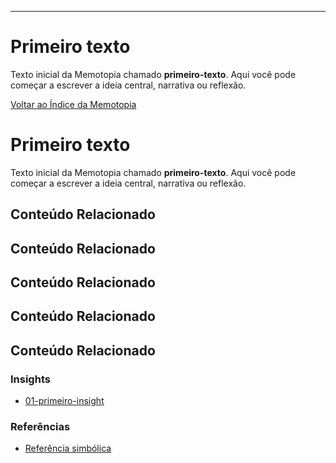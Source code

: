 ---
# Primeiro texto

Texto inicial da Memotopia chamado **primeiro-texto**.
Aqui você pode começar a escrever a ideia central, narrativa ou reflexão.

[Voltar ao Índice da Memotopia](../../INDEX.md)

# Primeiro texto

Texto inicial da Memotopia chamado **primeiro-texto**.
Aqui você pode começar a escrever a ideia central, narrativa ou reflexão.

## Conteúdo Relacionado


## Conteúdo Relacionado


## Conteúdo Relacionado


## Conteúdo Relacionado


## Conteúdo Relacionado

<!-- RELATED_CONTENT_START -->
### Insights
*   [01-primeiro-insight](./insights/01-primeiro-insight.md)
### Referências
*   [Referência simbólica](./referencias/ref1.md)
<!-- RELATED_CONTENT_END -->






